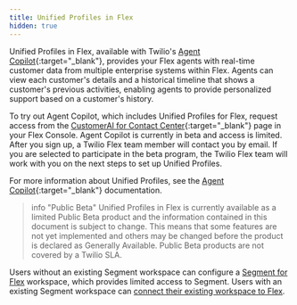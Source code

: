 ```yaml
---
title: Unified Profiles in Flex
hidden: true
---
```


Unified Profiles in Flex, available with Twilio's [Agent Copilot](https://www.twilio.com/docs/flex/customer-ai){:target="_blank"}, provides your Flex agents with real-time customer data from multiple enterprise systems within Flex. Agents can view each customer's details and a historical timeline that shows a customer's previous activities, enabling agents to provide personalized support based on a customer's history.

To try out Agent Copilot, which includes Unified Profiles for Flex, request access from the [CustomerAI for Contact Center](https://console.twilio.com/us1/develop/flex/customerai/overview){:target="_blank"} page in your Flex Console. Agent Copilot is currently in beta and access is limited. After you sign up, a Twilio Flex team member will contact you by email. If you are selected to participate in the beta program, the Twilio Flex team will work with you on the next steps to set up Unified Profiles. 

For more information about Unified Profiles, see the [Agent Copilot](https://www.twilio.com/docs/flex/customer-ai){:target="_blank"} documentation.

> info "Public Beta"
> Unified Profiles in Flex is currently available as a limited Public Beta product and the information contained in this document is subject to change. This means that some features are not yet implemented and others may be changed before the product is declared as Generally Available. Public Beta products are not covered by a Twilio SLA.

Users without an existing Segment workspace can configure a [Segment for Flex](/docs/unified-profiles/create-a-segment-for-flex-workspace) workspace, which provides limited access to Segment. Users with an existing Segment workspace can [connect their existing workspace to Flex](/docs/unified-profiles/connect-a-workspace).